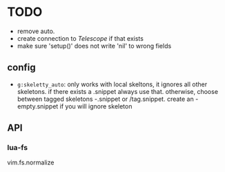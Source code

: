 # TODO
* remove auto. 
* create connection to _Telescope_ if that exists
* make sure 'setup()' does not write 'nil' to wrong fields

## config
* `g:skeletty_auto`: only works with local skeltons, it ignores all other skeletons. 
  if there exists a <ft>.snippet always use that. otherwise, choose between tagged 
  skeletons <tf>-<tag>.snippet or <ft>/tag.snippet. create an <ft>-empty.snippet if
  you will ignore skeleton

## API
### lua-fs
vim.fs.normalize
